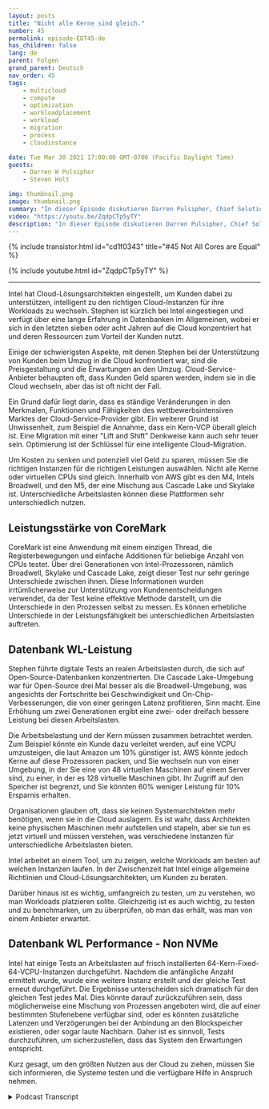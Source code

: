 ```yaml
---
layout: posts
title: "Nicht alle Kerne sind gleich."
number: 45
permalink: episode-EDT45-de
has_children: false
lang: de
parent: Folgen
grand_parent: Deutsch
nav_order: 45
tags:
    - multicloud
    - compute
    - optimization
    - workloadplacement
    - workload
    - migration
    - process
    - cloudinstance

date: Tue Mar 30 2021 17:00:00 GMT-0700 (Pacific Daylight Time)
guests:
    - Darren W Pulsipher
    - Steven Holt

img: thumbnail.png
image: thumbnail.png
summary: "In dieser Episode diskutieren Darren Pulsipher, Chief Solution Architect bei Intel, und Stephen Holt, Cloud Solution Architect bei Intel, Cloud-Optimierung und Studien, die zeigen, dass Kerne unterschiedlich für verschiedene Arbeitslasten arbeiten."
video: "https://youtu.be/ZqdpCTp5yTY"
description: "In dieser Episode diskutieren Darren Pulsipher, Chief Solution Architect bei Intel, und Stephen Holt, Cloud Solution Architect bei Intel, Cloud-Optimierung und Studien, die zeigen, dass Kerne unterschiedlich für verschiedene Arbeitslasten arbeiten."
---
```


<div>
{% include transistor.html id="cd1f0343" title="#45 Not All Cores are Equal" %}

{% include youtube.html id="ZqdpCTp5yTY" %}
</div>

---

Intel hat Cloud-Lösungsarchitekten eingestellt, um Kunden dabei zu unterstützen, intelligent zu den richtigen Cloud-Instanzen für ihre Workloads zu wechseln. Stephen ist kürzlich bei Intel eingestiegen und verfügt über eine lange Erfahrung in Datenbanken im Allgemeinen, wobei er sich in den letzten sieben oder acht Jahren auf die Cloud konzentriert hat und deren Ressourcen zum Vorteil der Kunden nutzt.

Einige der schwierigsten Aspekte, mit denen Stephen bei der Unterstützung von Kunden beim Umzug in die Cloud konfrontiert war, sind die Preisgestaltung und die Erwartungen an den Umzug. Cloud-Service-Anbieter behaupten oft, dass Kunden Geld sparen werden, indem sie in die Cloud wechseln, aber das ist oft nicht der Fall.

Ein Grund dafür liegt darin, dass es ständige Veränderungen in den Merkmalen, Funktionen und Fähigkeiten des wettbewerbsintensiven Marktes der Cloud-Service-Provider gibt. Ein weiterer Grund ist Unwissenheit, zum Beispiel die Annahme, dass ein Kern-VCP überall gleich ist. Eine Migration mit einer "Lift and Shift" Denkweise kann auch sehr teuer sein. Optimierung ist der Schlüssel für eine intelligente Cloud-Migration.

Um Kosten zu senken und potenziell viel Geld zu sparen, müssen Sie die richtigen Instanzen für die richtigen Leistungen auswählen. Nicht alle Kerne oder virtuellen CPUs sind gleich. Innerhalb von AWS gibt es den M4, Intels Broadwell, und den M5, der eine Mischung aus Cascade Lake und Skylake ist. Unterschiedliche Arbeitslasten können diese Plattformen sehr unterschiedlich nutzen.

## Leistungsstärke von CoreMark

CoreMark ist eine Anwendung mit einem einzigen Thread, die Registerbewegungen und einfache Additionen für beliebige Anzahl von CPUs testet. Über drei Generationen von Intel-Prozessoren, nämlich Broadwell, Skylake und Cascade Lake, zeigt dieser Test nur sehr geringe Unterschiede zwischen ihnen. Diese Informationen wurden irrtümlicherweise zur Unterstützung von Kundenentscheidungen verwendet, da der Test keine effektive Methode darstellt, um die Unterschiede in den Prozessen selbst zu messen. Es können erhebliche Unterschiede in der Leistungsfähigkeit bei unterschiedlichen Arbeitslasten auftreten.

## Datenbank WL-Leistung

Stephen führte digitale Tests an realen Arbeitslasten durch, die sich auf Open-Source-Datenbanken konzentrierten. Die Cascade Lake-Umgebung war für Open-Source drei Mal besser als die Broadwell-Umgebung, was angesichts der Fortschritte bei Geschwindigkeit und On-Chip-Verbesserungen, die von einer geringen Latenz profitieren, Sinn macht. Eine Erhöhung um zwei Generationen ergibt eine zwei- oder dreifach bessere Leistung bei diesen Arbeitslasten.

Die Arbeitsbelastung und der Kern müssen zusammen betrachtet werden. Zum Beispiel könnte ein Kunde dazu verleitet werden, auf eine VCPU umzusteigen, die laut Amazon um 10% günstiger ist. AWS könnte jedoch Kerne auf diese Prozessoren packen, und Sie wechseln nun von einer Umgebung, in der Sie eine von 48 virtuellen Maschinen auf einem Server sind, zu einer, in der es 128 virtuelle Maschinen gibt. Ihr Zugriff auf den Speicher ist begrenzt, und Sie könnten 60% weniger Leistung für 10% Ersparnis erhalten.

Organisationen glauben oft, dass sie keinen Systemarchitekten mehr benötigen, wenn sie in die Cloud auslagern. Es ist wahr, dass Architekten keine physischen Maschinen mehr aufstellen und stapeln, aber sie tun es jetzt virtuell und müssen verstehen, was verschiedene Instanzen für unterschiedliche Arbeitslasten bieten.

Intel arbeitet an einem Tool, um zu zeigen, welche Workloads am besten auf welchen Instanzen laufen. In der Zwischenzeit hat Intel einige allgemeine Richtlinien und Cloud-Lösungsarchitekten, um Kunden zu beraten.

Darüber hinaus ist es wichtig, umfangreich zu testen, um zu verstehen, wo man Workloads platzieren sollte. Gleichzeitig ist es auch wichtig, zu testen und zu benchmarken, um zu überprüfen, ob man das erhält, was man von einem Anbieter erwartet.

## Datenbank WL Performance - Non NVMe

Intel hat einige Tests an Arbeitslasten auf frisch installierten 64-Kern-Fixed-64-VCPU-Instanzen durchgeführt. Nachdem die anfängliche Anzahl ermittelt wurde, wurde eine weitere Instanz erstellt und der gleiche Test erneut durchgeführt. Die Ergebnisse unterscheiden sich dramatisch für den gleichen Test jedes Mal. Dies könnte darauf zurückzuführen sein, dass möglicherweise eine Mischung von Prozessen angeboten wird, die auf einer bestimmten Stufenebene verfügbar sind, oder es könnten zusätzliche Latenzen und Verzögerungen bei der Anbindung an den Blockspeicher existieren, oder sogar laute Nachbarn. Daher ist es sinnvoll, Tests durchzuführen, um sicherzustellen, dass das System den Erwartungen entspricht.

Kurz gesagt, um den größten Nutzen aus der Cloud zu ziehen, müssen Sie sich informieren, die Systeme testen und die verfügbare Hilfe in Anspruch nehmen.



<details>
<summary> Podcast Transcript </summary>

<p></p>

</details>
